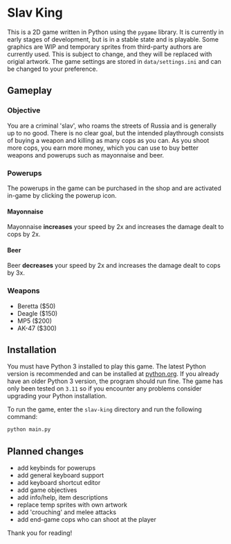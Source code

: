 # Slav King

This is a 2D game written in Python using the `pygame` library. It is currently in early stages of development, but is in a stable state and is playable.
Some graphics are WIP and temporary sprites from third-party authors are currently used. This is subject to change, and they will be replaced with origial artwork.
The game settings are stored in `data/settings.ini` and can be changed to your preference.

## Gameplay

### Objective

You are a criminal 'slav', who roams the streets of Russia and is generally up to no good.
There is no clear goal, but the intended playthrough consists of buying a weapon and killing as many cops as you can.
As you shoot more cops, you earn more money, which you can use to buy better weapons and powerups such as mayonnaise and beer.

### Powerups

The powerups in the game can be purchased in the shop and are activated in-game by clicking the powerup icon.

#### Mayonnaise

Mayonnaise **increases** your speed by 2x and increases the damage dealt to cops by 2x.

#### Beer

Beer **decreases** your speed by 2x and increases the damage dealt to cops by 3x.

### Weapons

- Beretta ($50)
- Deagle ($150)
- MP5 ($200)
- AK-47 ($300)

## Installation

You must have Python 3 installed to play this game. The latest Python version is recommended and can be installed at [python.org](https://www.python.org/downloads/).
If you already have an older Python 3 version, the program should run fine.
The game has only been tested on `3.11` so if you encounter any problems consider upgrading your Python installation.

To run the game, enter the `slav-king` directory and run the following command:
```sh
python main.py
```

## Planned changes

- add keybinds for powerups
- add general keyboard support
- add keyboard shortcut editor
- add game objectives
- add info/help, item descriptions
- replace temp sprites with own artwork
- add 'crouching' and melee attacks
- add end-game cops who can shoot at the player

Thank you for reading!
